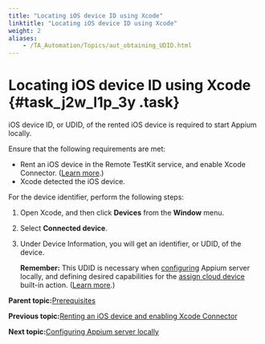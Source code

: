 ```yaml
--- 
title: "Locating iOS device ID using Xcode"
linktitle: "Locating iOS device ID using Xcode"
weight: 2
aliases: 
    - /TA_Automation/Topics/aut_obtaining_UDID.html
---
```

# Locating iOS device ID using Xcode {#task_j2w_l1p_3y .task}

iOS device ID, or UDID, of the rented iOS device is required to start Appium locally.

Ensure that the following requirements are met:

-   Rent an iOS device in the Remote TestKit service, and enable Xcode Connector. \([Learn more](aut_app_cloud_testing_iOS_Xcode_connector.html).\)
-   Xcode detected the iOS device.

For the device identifier, perform the following steps:

1.  Open Xcode, and then click **Devices** from the **Window** menu.

2.  Select **Connected device**.

3.  Under Device Information, you will get an identifier, or UDID, of the device.

    **Remember:** This UDID is necessary when [configuring](aut_app_cloud_testing_Appium_RTK_iOS.html) Appium server locally, and defining desired capabilities for the [assign cloud device](bia_assign_cloud_device.html) built-in action. \([Learn more](aut_app_cloud_testing_Appium_RTK_iOS_workflow.html).\)


**Parent topic:**[Prerequisites](../../TA_Automation/Topics/aut_app_cloud_testing_iOS_prerequisites.html)

**Previous topic:**[Renting an iOS device and enabling Xcode Connector](../../TA_Automation/Topics/aut_app_cloud_testing_iOS_Xcode_connector.html)

**Next topic:**[Configuring Appium server locally](../../TA_Automation/Topics/aut_app_cloud_testing_Appium_RTK_iOS.html)

